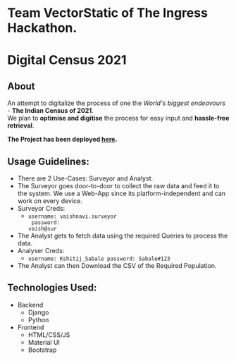 # Team VectorStatic of The Ingress Hackathon.

# Digital Census 2021

## About

An attempt to digitalize the process of one the _World's biggest endeavours_ - **The Indian Census of 2021**.<br>
We plan to **optimise and digitise** the process for easy input and **hassle-free retrieval**.

<b>The Project has been deployed <a href="https://census2021.herokuapp.com/">here</a>.</b>

## Usage Guidelines:
- There are 2 Use-Cases: Surveyor and Analyst.
- The Surveyor goes door-to-door to collect the raw data and feed it to the system. We use a Web-App since its platform-independent and can work on every device.
- Surveyor Creds:
  - <code>username: vaishnavi.surveyor <br>
    password: vaish@sur</code>
- The Analyst gets to fetch data using the required Queries to process the data.
- Analyser Creds:
  - <code>username: Kshitij_Sabale
password: Sabale#123</code>
- The Analyst can then Download the CSV of the Required Population.

## Technologies Used:
- Backend
  - Django
  - Python
- Frontend
  - HTML/CSS/JS
  - Material UI
  - Bootstrap


